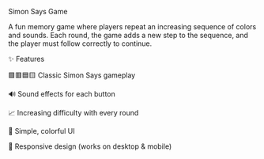 Simon Says Game

A fun memory game where players repeat an increasing sequence of colors and sounds. Each round, the game adds a new step to the sequence, and the player must follow correctly to continue.

✨ Features

🟩🟥🟦🟨 Classic Simon Says gameplay

🔊 Sound effects for each button

📈 Increasing difficulty with every round

🎨 Simple, colorful UI

📱 Responsive design (works on desktop & mobile)
